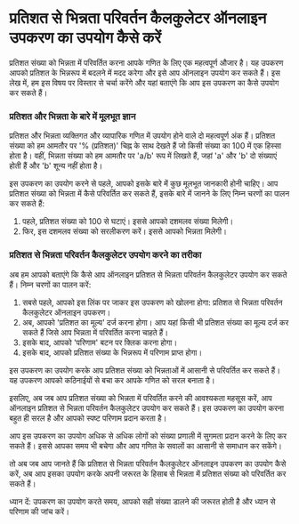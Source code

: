 प्रतिशत से भिन्नता परिवर्तन कैलकुलेटर ऑनलाइन उपकरण का उपयोग कैसे करें
=====================================================================

प्रतिशत संख्या को भिन्नता में परिवर्तित करना आपके गणित के लिए एक महत्वपूर्ण औजार है। यह उपकरण आपको प्रतिशत के भिन्नरूप में बदलने में मदद करेगा और इसे आप ऑनलाइन उपयोग कर सकते हैं। इस लेख में, हम इस विषय पर विस्तार से चर्चा करेंगे और यहां बताएंगे कि आप इस उपकरण का कैसे उपयोग कर सकते हैं।

### प्रतिशत और भिन्नता के बारे में मूलभूत ज्ञान

प्रतिशत और भिन्नता व्यक्तिगत और व्यापारिक गणित में उपयोग होने वाले दो महत्वपूर्ण अंक हैं। प्रतिशत संख्या को हम आमतौर पर '% (प्रतिशत)' चिह्न के साथ देखते हैं जो किसी संख्या का 100 में एक हिस्सा होता है। वहीं, भिन्नता संख्या को हम आमतौर पर 'a/b' रूप में लिखते हैं, जहां 'a' और 'b' दो संख्याएं होती हैं और 'b' शून्य नहीं होता है।

इस उपकरण का उपयोग करने से पहले, आपको इसके बारे में कुछ मूलभूत जानकारी होनी चाहिए। आप प्रतिशत संख्या को भिन्नता में कैसे परिवर्तित कर सकते हैं, इसके बारे में जानने के लिए निम्न चरणों का पालन कर सकते हैं:

1. पहले, प्रतिशत संख्या को 100 से घटाएं। इससे आपको दशमलव संख्या मिलेगी।
2. फिर, इस दशमलव संख्या को सरलीकरण करें। इससे आपको भिन्नता मिलेगी।

### प्रतिशत से भिन्नता परिवर्तन कैलकुलेटर उपयोग करने का तरीका

अब हम आपको बताएंगे कि कैसे आप ऑनलाइन प्रतिशत से भिन्नता परिवर्तन कैलकुलेटर उपयोग कर सकते हैं। निम्न चरणों का पालन करें:

1. सबसे पहले, आपको इस लिंक पर जाकर इस उपकरण को खोलना होगा: प्रतिशत से भिन्नता परिवर्तन कैलकुलेटर ऑनलाइन उपकरण।
2. अब, आपको 'प्रतिशत का मूल्य' दर्ज करना होगा। आप यहां किसी भी प्रतिशत संख्या का मूल्य दर्ज कर सकते हैं जिसे आप भिन्नता में परिवर्तित करना चाहते हैं।
3. इसके बाद, आपको 'परिणाम' बटन पर क्लिक करना होगा।
4. इसके बाद, आपको प्रतिशत संख्या के भिन्नरूप में परिणाम प्राप्त होगा।

इस उपकरण का उपयोग करके आप प्रतिशत संख्या को भिन्नताओं में आसानी से परिवर्तित कर सकते हैं। यह उपकरण आपको कठिनाईयों से बचा कर आपके गणित को सरल बनाता है।

इसलिए, अब जब आप प्रतिशत संख्या को भिन्नता में परिवर्तित करने की आवश्यकता महसूस करें, आप ऑनलाइन प्रतिशत से भिन्नता परिवर्तन कैलकुलेटर उपयोग कर सकते हैं। इस उपकरण का उपयोग करना बहुत ही सरल है और आपको स्पष्ट परिणाम प्रदान करता है।

आप इस उपकरण का उपयोग अधिक से अधिक लोगों को संख्या प्रणाली में सुगमता प्रदान करने के लिए कर सकते हैं। इससे आपका समय भी बचेगा और आप गणित के सवालों का आसानी से समाधान कर सकेंगे।

तो अब जब आप जानते हैं कि प्रतिशत से भिन्नता परिवर्तन कैलकुलेटर ऑनलाइन उपकरण का उपयोग कैसे करें, अब आप इसका उपयोग करके अपनी जरूरत के हिसाब से भिन्नता में प्रतिशत संख्या को परिवर्तित कर सकते हैं।

ध्यान दें: उपकरण का उपयोग करते समय, आपको सही संख्या डालने की जरूरत होती है और ध्यान से परिणाम की जांच करें।